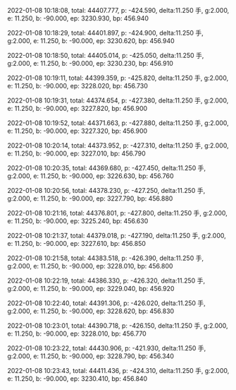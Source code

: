 2022-01-08 10:18:08, total: 44407.777, p: -424.590, delta:11.250 手, g:2.000, e: 11.250, b: -90.000, ep: 3230.930, bp: 456.940

2022-01-08 10:18:29, total: 44401.897, p: -424.900, delta:11.250 手, g:2.000, e: 11.250, b: -90.000, ep: 3230.620, bp: 456.940

2022-01-08 10:18:50, total: 44405.014, p: -425.050, delta:11.250 手, g:2.000, e: 11.250, b: -90.000, ep: 3230.230, bp: 456.910

2022-01-08 10:19:11, total: 44399.359, p: -425.820, delta:11.250 手, g:2.000, e: 11.250, b: -90.000, ep: 3228.020, bp: 456.730

2022-01-08 10:19:31, total: 44374.654, p: -427.380, delta:11.250 手, g:2.000, e: 11.250, b: -90.000, ep: 3227.820, bp: 456.900

2022-01-08 10:19:52, total: 44371.663, p: -427.880, delta:11.250 手, g:2.000, e: 11.250, b: -90.000, ep: 3227.320, bp: 456.900

2022-01-08 10:20:14, total: 44373.952, p: -427.310, delta:11.250 手, g:2.000, e: 11.250, b: -90.000, ep: 3227.010, bp: 456.790

2022-01-08 10:20:35, total: 44369.680, p: -427.450, delta:11.250 手, g:2.000, e: 11.250, b: -90.000, ep: 3226.630, bp: 456.760

2022-01-08 10:20:56, total: 44378.230, p: -427.250, delta:11.250 手, g:2.000, e: 11.250, b: -90.000, ep: 3227.790, bp: 456.880

2022-01-08 10:21:16, total: 44376.801, p: -427.800, delta:11.250 手, g:2.000, e: 11.250, b: -90.000, ep: 3225.240, bp: 456.630

2022-01-08 10:21:37, total: 44379.018, p: -427.190, delta:11.250 手, g:2.000, e: 11.250, b: -90.000, ep: 3227.610, bp: 456.850

2022-01-08 10:21:58, total: 44383.518, p: -426.390, delta:11.250 手, g:2.000, e: 11.250, b: -90.000, ep: 3228.010, bp: 456.800

2022-01-08 10:22:19, total: 44386.330, p: -426.320, delta:11.250 手, g:2.000, e: 11.250, b: -90.000, ep: 3229.040, bp: 456.920

2022-01-08 10:22:40, total: 44391.306, p: -426.020, delta:11.250 手, g:2.000, e: 11.250, b: -90.000, ep: 3228.620, bp: 456.830

2022-01-08 10:23:01, total: 44390.718, p: -426.150, delta:11.250 手, g:2.000, e: 11.250, b: -90.000, ep: 3228.010, bp: 456.770

2022-01-08 10:23:22, total: 44430.906, p: -421.930, delta:11.250 手, g:2.000, e: 11.250, b: -90.000, ep: 3228.790, bp: 456.340

2022-01-08 10:23:43, total: 44411.436, p: -424.310, delta:11.250 手, g:2.000, e: 11.250, b: -90.000, ep: 3230.410, bp: 456.840